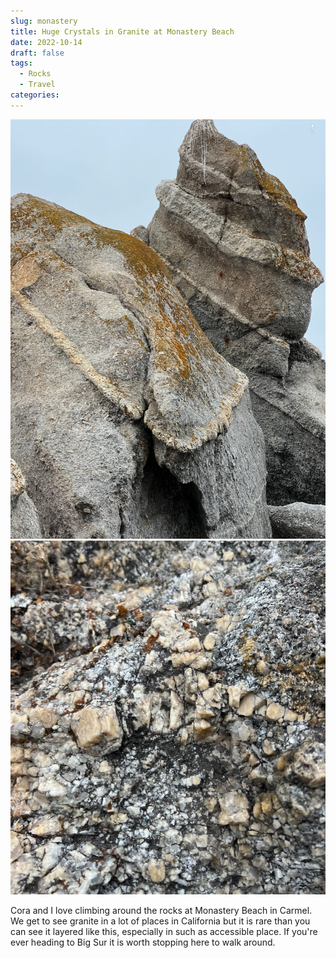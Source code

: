 ```yaml
---
slug: monastery
title: Huge Crystals in Granite at Monastery Beach
date: 2022-10-14
draft: false
tags:
  - Rocks
  - Travel
categories:
---
```


![Large crystals](monastery_2.png) ![Large crystals closeup](monastery_1.png)

Cora and I love climbing around the rocks at Monastery Beach in Carmel. We get to see granite in a lot of places in California but it is rare than you can see it layered like this, especially in such as accessible place. If you're ever heading to Big Sur it is worth stopping here to walk around.